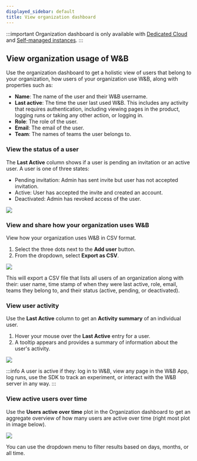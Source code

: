 ```yaml
---
displayed_sidebar: default
title: View organization dashboard
---
```


:::important
Organization dashboard is only available with [Dedicated Cloud](../hosting-options/dedicated_cloud.md) and [Self-managed instances](../hosting-options/self-managed.md).
:::

## View organization usage of W&B
Use the organization dashboard to get a holistic view of users that belong to your organization, how users of your organization use W&B, along with properties such as:

* **Name**: The name of the user and their W&B username.
* **Last active**: The time the user last used W&B. This includes any activity that requires authentication, including viewing pages in the product, logging runs or taking any other action, or logging in.
* **Role**: The role of the user. 
* **Email**: The email of the user.
* **Team**: The names of teams the user belongs to.

### View the status of a user
The **Last Active** column shows if a user is pending an invitation or an active user.  A user is one of three states:

* Pending invitation: Admin has sent invite but user has not accepted invitation. 
* Active: User has accepted the invite and created an account.
* Deactivated: Admin has revoked access of the user.

![](/images/hosting/view_status_of_user.png)

### View and share how your organization uses W&B
View how your organization uses W&B in CSV format.

1. Select the three dots next to the **Add user** button.
2. From the dropdown, select **Export as CSV**.

![](/images/hosting/export_org_usage.png)

This will export a CSV file that lists all users of an organization along with their: user name, time stamp of when they were last active, role, email, teams they belong to, and their status (active, pending, or deactivated). 

### View user activity
Use the **Last Active** column to get an **Activity summary** of an individual user. 

1. Hover your mouse over the **Last Active** entry for a user. 
2. A tooltip appears and provides a summary of information about the user's activity.


![](/images/hosting/activity_tooltip.png)

:::info
A user is active if they: log in to W&B, view any page in the W&B App, log runs, use the SDK to track an experiment, or interact with the W&B server in any way.
:::

### View active users over time
Use the **Users active over time**  plot in the Organization dashboard to get an aggregate overview of how many users are active over time (right most plot in image below). 

![](/images/hosting/dashboard_summary.png)

You can use the dropdown menu to filter results based on days, months, or all time.